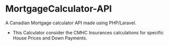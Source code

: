 # MortgageCalculator-API
A Canadian Mortgage calculator API made using PHP/Laravel.

- This Calculator consider the CMHC Insurances calculations for specific House Prices and Down Payments.
